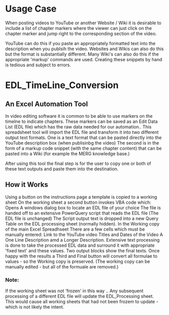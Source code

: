 # Usage Case

When posting videos to YouTube or another Website / Wiki it is desirable to include a list of chapter markers where
the viewer can just click on the chapter marker and jump right to the corresponding section of the video.

YouTube can do this if you paste an appropriately formatted text into the description when you publsih the video.
Websites and Wikis can also do this but the format is substantially different. Many Wiki's can also do this if the appropriate 'markup' commands are used. 
Creating these snippets by hand is tedious and subject to errors.

# EDL_TimeLine_Conversion
## An Excel Automation Tool

In video editing software it is common to be able to use markers on the timelne to indicate chapters.
These markers can be saved as an Edit Data List (EDL file) which has the raw data needed for our automation..
This spreadsheet tool will import the EDL file and transform it into two different output text formats.
One is a text format that can be pasted directly into the YouTube description box (when publisinbg the video)
The second is in the form of a markup code snippet (with the same chapter content) that can be pasted into a Wiki (for example the MERG knowledge base.)

After using this tool the final step is for the user to copy one or both of these text outputs and paste them into the destination.

## How it Works
Using a button on the instructions page a template is copied to a working sheet
On the working sheet a second button invokes VBA code which:
   Opens A windows dialog box to locate an EDL file of your choice
   The file is handed off to an extensive PowerQuery script that reads the EDL file (The EDL file is unchanged)
   The Script output text is dropped into a new Query Table on the EDL processing sheet (normally hidden).
In the Working copy of the main Excel Spreadhseet
   There are a few cells which must be manually entered:
      Link to the YouTube video
      Titles and Dates of the Video
      A One Line Description amd a Longer Description.
   Extensive text processing is done to take the processed EDL data and surround it with appropriate 'fixed text' and these values.
   Two output blocks show the final texts.
   Once happy with the results a Third and Final button will convert all formulae to values - so the Working copy is preserved. 
   (The working copy can be manually edited - but all of the formuale are removed.)
   
   ### Note:
   If the working sheet was not 'frozen' in this way ..
   Any subsequent processing of a different EDL file will update the EDL_Processing sheet.
   This would cause all working sheets that had not been frozem to update - which is not likely the intent. 
   

